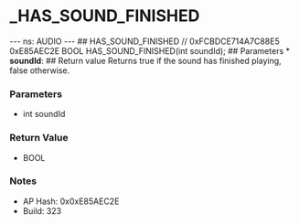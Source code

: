 # _HAS_SOUND_FINISHED

--- ns: AUDIO --- ## HAS_SOUND_FINISHED  // 0xFCBDCE714A7C88E5 0xE85AEC2E BOOL HAS_SOUND_FINISHED(int soundId);   ## Parameters * **soundId**:  ## Return value Returns true if the sound has finished playing, false otherwise.

### Parameters
* int soundId

### Return Value
* BOOL

### Notes
* AP Hash: 0x0xE85AEC2E
* Build: 323

